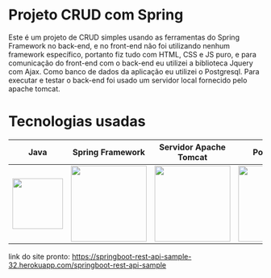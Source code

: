 # Projeto CRUD com Spring

Este é um projeto de CRUD simples usando as ferramentas do Spring Framework no back-end, e no front-end não foi utilizando nenhum framework específico, portanto fiz tudo com HTML, CSS e JS puro, e para comunicação do front-end com o back-end eu utilizei a biblioteca Jquery com Ajax. Como banco de dados da aplicação eu utilizei o Postgresql. Para executar e testar o back-end foi usado um servidor local fornecido pelo apache tomcat.

# Tecnologias usadas

<table>
  <thead>
    <tr>
      <th>Java</th>
      <th>Spring Framework</th>
      <th>Servidor Apache Tomcat</th>
      <th>PostgreSQL</th>
      <th>jQuery</th>
      <th>HTML, CSS e JS</th>
    </tr>
  </thead>
  
  <tbody>
    <tr>
      <td><img src="https://cdn-icons-png.flaticon.com/512/226/226777.png" width="100px"></td>
      <td><img src="https://www.nicepng.com/png/full/31-314820_logo-spring-spring-framework-logo-svg.png" width="150px"></td>
      <td><img src="https://upload.wikimedia.org/wikipedia/commons/thumb/f/fe/Apache_Tomcat_logo.svg/320px-Apache_Tomcat_logo.svg.png" width="150px"></td>
      <td><img src="https://download.logo.wine/logo/PostgreSQL/PostgreSQL-Logo.wine.png" width="150px"></td>
      <td><img src="https://logodownload.org/wp-content/uploads/2017/10/jquery-logo.png" width="150px"></td>
      <td><img src="https://www.freepnglogos.com/uploads/html5-logo-png/html5-logo-devextreme-multi-purpose-controls-html-javascript-3.png" width="150px"></td>
    </tr>
  </tbody>

</table>

link do site pronto: https://springboot-rest-api-sample-32.herokuapp.com/springboot-rest-api-sample
